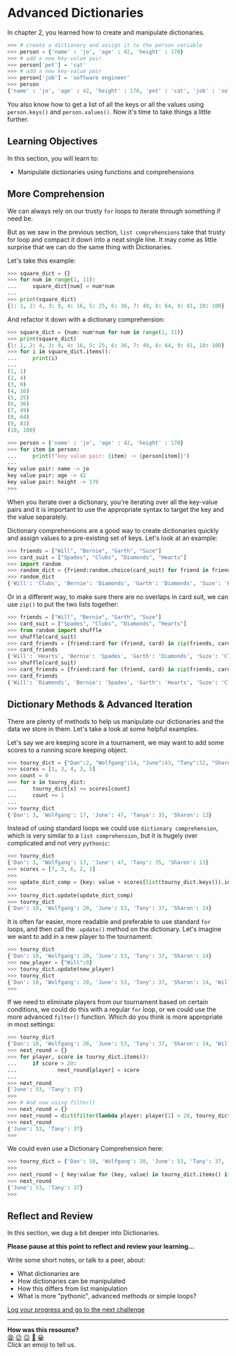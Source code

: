 # Advanced Dictionaries

In chapter 2, you learned how to create and manipulate dictionaries.

```python
>>> # create a dictionary and assign it to the person variable
>>> person = {'name' : 'jo', 'age' : 42, 'height' : 170}
>>> # add a new key-value pair
>>> person['pet'] = 'cat'
>>> # add a new key-value pair
>>> person['job'] = 'software engineer'
>>> person
{'name' : 'jo', 'age' : 42, 'height' : 170, 'pet' : 'cat', 'job' : 'software engineer'}
```

You also know how to get a list of all the keys or all the values using `person.keys()` and `person.values()`. Now it's time to take things a little further.

<!-- OMITTED -->

## Learning Objectives

In this section, you will learn to:

* Manipulate dictionaries using functions and comprehensions

## More Comprehension

We can always rely on our trusty `for` loops to iterate through something if need be.

But as we saw in the previous section, `list comprehensions` take that trusty for loop and compact it down into a neat single line. It may come as little surprise that we can do the same thing with Dictionaries.

Let's take this example:

``` python
>>> square_dict = {}
>>> for num in range(1, 11):
...     square_dict[num] = num*num
... 
>>> print(square_dict)
{1: 1, 2: 4, 3: 9, 4: 16, 5: 25, 6: 36, 7: 49, 8: 64, 9: 81, 10: 100}
```

And refactor it down with a dictionary comprehension:

``` python
>>> square_dict = {num: num*num for num in range(1, 11)}
>>> print(square_dict)
{1: 1, 2: 4, 3: 9, 4: 16, 5: 25, 6: 36, 7: 49, 8: 64, 9: 81, 10: 100}
>>> for i in square_dict.items():
...     print(i)
... 
(1, 1)
(2, 4)
(3, 9)
(4, 16)
(5, 25)
(6, 36)
(7, 49)
(8, 64)
(9, 81)
(10, 100)
```

```python
>>> person = {'name' : 'jo', 'age' : 42, 'height' : 170}
>>> for item in person:
...     print(f"key value pair: {item} -> {person[item]}")
... 
key value pair: name -> jo
key value pair: age -> 42
key value pair: height -> 170
>>> 
```

When you iterate over a dictionary, you're iterating over all the key-value pairs and it is important to use the appropriate syntax to target the key and the value separately.

Dictionary comprehensions are a good way to create dictionaries quickly and assign values to a pre-existing set of keys. Let's look at an example:

``` python
>>> friends = ["Will", "Bernie", "Garth", "Suze"]
>>> card_suit = ["Spades", "Clubs", "Diamonds", "Hearts"]
>>> import random
>>> random_dict = {friend:random.choice(card_suit) for friend in friends}
>>> random_dict
{'Will': 'Clubs', 'Bernie': 'Diamonds', 'Garth': 'Diamonds', 'Suze': 'Hearts'}
```

Or in a different way, to make sure there are no overlaps in card suit, we can use `zip()` to put the two lists together:

``` python
>>> friends = ["Will", "Bernie", "Garth", "Suze"]
>>> card_suit = ["Spades", "Clubs", "Diamonds", "Hearts"]
>>> from random import shuffle
>>> shuffle(card_suit)
>>> card_friends = {friend:card for (friend, card) in zip(friends, card_suit)}
>>> card_friends
{'Will': 'Hearts', 'Bernie': 'Spades', 'Garth': 'Diamonds', 'Suze': 'Clubs'}
>>> shuffle(card_suit)
>>> card_friends = {friend:card for (friend, card) in zip(friends, card_suit)}
>>> card_friends
{'Will': 'Diamonds', 'Bernie': 'Spades', 'Garth': 'Hearts', 'Suze': 'Clubs'}
```


## Dictionary Methods & Advanced Iteration

There are plenty of methods to help us manipulate our dictionaries and the data we store in them. Let's take a look at some helpful examples.

Let's say we are keeping score in a tournament, we may want to add some scores to a running score keeping object. 

``` python
>>> tourny_dict = {"Dan":2, "Wolfgang":14, "June":43, "Tany":32, "Sharon": 8}
>>> scores = [1, 3, 4, 3, 5]
>>> count = 0
>>> for x in tourny_dict:
...     tourny_dict[x] += scores[count]
...     count += 1
... 
>>> tourny_dict
{'Dan': 3, 'Wolfgang': 17, 'June': 47, 'Tanya': 35, 'Sharon': 13}
```

Instead of using standard loops we could use `dictionary comprehension`, which is very similar to a `list comprehension`, but it is hugely over complicated and not very `pythonic`:

``` python
>>> tourny_dict
{'Dan': 3, 'Wolfgang': 17, 'June': 47, 'Tany': 35, 'Sharon': 13}
>>> scores = [7, 3, 6, 2, 1]
>>>
>>> update_dict_comp = {key: value + scores[list(tourny_dict.keys()).index(key)] for (key, value) in tourny_dict.items()}
>>>
>>> tourny_dict.update(update_dict_comp)
>>> tourny_dict
{'Dan': 10, 'Wolfgang': 20, 'June': 53, 'Tany': 37, 'Sharon': 14}
```

It is often far easier, more readable and preferable to use standard `for` loops, and then call the `.update()` method on the dictionary. Let's imagine we want to add in a new player to the tournament:

``` python
>>> tourny_dict
{'Dan': 10, 'Wolfgang': 20, 'June': 53, 'Tany': 37, 'Sharon': 14}
>>> new_player = {"Will":0}
>>> tourny_dict.update(new_player)
>>> tourny_dict
{'Dan': 10, 'Wolfgang': 20, 'June': 53, 'Tany': 37, 'Sharon': 14, 'Will': 0}
>>> 
```

If we need to eliminate players from our tournament based on certain conditions, we could do this with a regular `for` loop, or we could use the more advanced `filter()` function. Which do you think is more appropriate in most settings:

``` python
>>> tourny_dict
{'Dan': 10, 'Wolfgang': 20, 'June': 53, 'Tany': 37, 'Sharon': 14, 'Will': 0}
>>> next_round = {}
>>> for player, score in tourny_dict.items():
...     if score > 20:
...             next_round[player] = score
... 
>>> next_round
{'June': 53, 'Tany': 37}
>>> 
>>> # And now using filter()
>>> next_round = {}
>>> next_round = dict(filter(lambda player: player[1] > 20, tourny_dict.items()))
>>> next_round
{'June': 53, 'Tany': 37}
>>> 
```


We could even use a Dictionary Comprehension here:

``` python
>>> tourny_dict = {'Dan': 10, 'Wolfgang': 20, 'June': 53, 'Tany': 37, 'Sharon': 14, 'Will': 0}
>>>
>>> next_round = { key:value for (key, value) in tourny_dict.items() if value > 20 }
>>> next_round
{'June': 53, 'Tany': 37}
>>> 
```
## Reflect and Review

In this section, we dug a bit deeper into Dictionaries.

**Please pause at this point to reflect and review your learning...**

Write some short notes, or talk to a peer, about:

* What dictionaries are
* How dictionaries can be manipulated
* How this differs from list manipulation
* What is more "pythonic", advanced methods or simple loops?


[Log your progress and go to the next challenge](https://makers-event-logger.herokuapp.com/?event=06_advanced_dictionaries.md&repository=makersacademy%2Fpython_foundations&redirect=chapter3%2F07_putting_chapter_3_into_practice.md)

<!-- BEGIN GENERATED SECTION DO NOT EDIT -->

---

**How was this resource?**  
[😫](https://airtable.com/shrUJ3t7KLMqVRFKR?prefill_Repository=makersacademy%2Fpython_foundations&prefill_File=chapter3%2F06_advanced_dictionaries.md&prefill_Sentiment=😫) [😕](https://airtable.com/shrUJ3t7KLMqVRFKR?prefill_Repository=makersacademy%2Fpython_foundations&prefill_File=chapter3%2F06_advanced_dictionaries.md&prefill_Sentiment=😕) [😐](https://airtable.com/shrUJ3t7KLMqVRFKR?prefill_Repository=makersacademy%2Fpython_foundations&prefill_File=chapter3%2F06_advanced_dictionaries.md&prefill_Sentiment=😐) [🙂](https://airtable.com/shrUJ3t7KLMqVRFKR?prefill_Repository=makersacademy%2Fpython_foundations&prefill_File=chapter3%2F06_advanced_dictionaries.md&prefill_Sentiment=🙂) [😀](https://airtable.com/shrUJ3t7KLMqVRFKR?prefill_Repository=makersacademy%2Fpython_foundations&prefill_File=chapter3%2F06_advanced_dictionaries.md&prefill_Sentiment=😀)  
Click an emoji to tell us.

<!-- END GENERATED SECTION DO NOT EDIT -->

